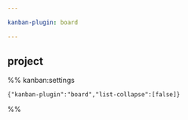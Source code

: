 ```yaml
---

kanban-plugin: board

---
```


## project





%% kanban:settings
```
{"kanban-plugin":"board","list-collapse":[false]}
```
%%